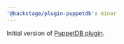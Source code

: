 ```yaml
---
'@backstage/plugin-puppetdb': minor
---
```


Initial version of [PuppetDB plugin](https://github.com/backstage/backstage/blob/master/plugins/puppetdb/README.md).
